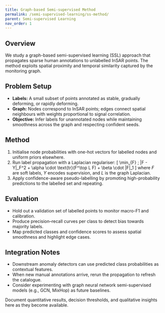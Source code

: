 ```yaml
---
title: Graph-based Semi-supervised Method
permalink: /semi-supervised-learning/ss-method/
parent: Semi-supervised Learning
nav_order: 1
---
```


## Overview

We study a graph-based semi-supervised learning (SSL) approach that propagates sparse human annotations to unlabelled InSAR points. The method exploits spatial proximity and temporal similarity captured by the monitoring graph.

## Problem Setup

- **Labels:** A small subset of points annotated as stable, gradually deforming, or rapidly deforming.
- **Graph:** Nodes correspond to InSAR points; edges connect spatial neighbours with weights proportional to signal correlation.
- **Objective:** Infer labels for unannotated nodes while maintaining smoothness across the graph and respecting confident seeds.

## Method

1. Initialise node probabilities with one-hot vectors for labelled nodes and uniform priors elsewhere.
2. Run label propagation with a Laplacian regulariser:
   \[
   \min_{F} \; \|F - Y\|_F^2 + \alpha \cdot \text{tr}(F^\top L F) + \beta \cdot \|F\|_1
   \]
   where $F$ are soft labels, $Y$ encodes supervision, and $L$ is the graph Laplacian.
3. Apply confidence-aware pseudo-labelling by promoting high-probability predictions to the labelled set and repeating.

## Evaluation

- Hold out a validation set of labelled points to monitor macro-F1 and calibration.
- Produce precision–recall curves per class to detect bias towards majority labels.
- Map predicted classes and confidence scores to assess spatial smoothness and highlight edge cases.

## Integration Notes

- Downstream anomaly detectors can use predicted class probabilities as contextual features.
- When new manual annotations arrive, rerun the propagation to refresh the catalogue.
- Consider experimenting with graph neural network semi-supervised models (e.g., GCN, MixHop) as future baselines.

Document quantitative results, decision thresholds, and qualitative insights here as they become available.
